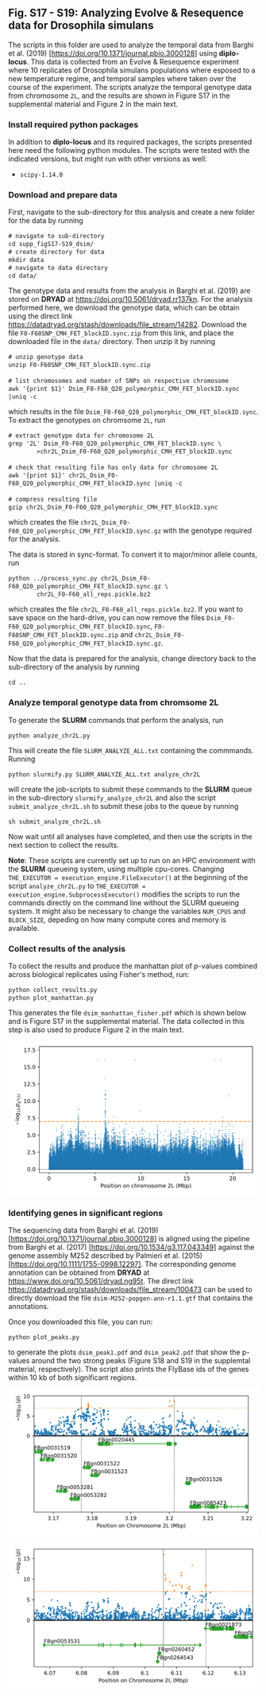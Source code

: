 ## Fig. S17 - S19: Analyzing Evolve & Resequence data for Drosophila simulans

The scripts in this folder are used to analyze the temporal data from Barghi et al. (2019) [https://doi.org/10.1371/journal.pbio.3000128] using __diplo-locus__. This data is collected from an Evolve & Resequence experiment where 10 replicates of Drosophila simulans populations where esposed to a new temperature regime, and temporal samples where taken over the course of the experiment. The scripts analyze the temporal genotype data from chromosome `2L`, and the results are shown in Figure S17 in the supplemental material and Figure 2 in the main text.

### Install required python packages

In addition to __diplo-locus__ and its required packages, the scripts presented here need the following python modules. The scripts were tested with the indicated versions, but might run with other versions as well:
- `scipy-1.14.0`

### Download and prepare data

First, navigate to the sub-directory for this analysis and create a new folder for the data by running
```shell
# navigate to sub-directory
cd supp_figS17-S19_dsim/
# create directory for data
mkdir data
# navigate to data directory
cd data/
```
The genotype data and results from the analysis in Barghi et al. (2019) are stored on __DRYAD__ at https://doi.org/10.5061/dryad.rr137kn. For the analysis performed here, we download the genotype data, which can be obtain using the direct link https://datadryad.org/stash/downloads/file_stream/14282. Download the file `F0-F60SNP_CMH_FET_blockID.sync.zip` from this link, and place the downloaded file in the `data/` directory. Then unzip it by running
```shell
# unzip genotype data
unzip F0-F60SNP_CMH_FET_blockID.sync.zip

# list chromosomes and number of SNPs on respective chromosome
awk '{print $1}' Dsim_F0-F60_Q20_polymorphic_CMH_FET_blockID.sync |uniq -c
```
which results in the file `Dsim_F0-F60_Q20_polymorphic_CMH_FET_blockID.sync`. To extract the genotypes on chromsome `2L`, run 
```shell
# extract genotype data for chromosome 2L
grep '2L' Dsim_F0-F60_Q20_polymorphic_CMH_FET_blockID.sync \
        >chr2L_Dsim_F0-F60_Q20_polymorphic_CMH_FET_blockID.sync

# check that resulting file has only data for chromosome 2L
awk '{print $1}' chr2L_Dsim_F0-F60_Q20_polymorphic_CMH_FET_blockID.sync |uniq -c

# compress resulting file
gzip chr2L_Dsim_F0-F60_Q20_polymorphic_CMH_FET_blockID.sync
```
which creates the file `chr2L_Dsim_F0-F60_Q20_polymorphic_CMH_FET_blockID.sync.gz` with the genotype required for the analysis. 

The data is stored in sync-format. To convert it to major/minor allele counts, run
```shell
python ../process_sync.py chr2L_Dsim_F0-F60_Q20_polymorphic_CMH_FET_blockID.sync.gz \
        chr2L_F0-F60_all_reps.pickle.bz2
```
which creates the file `chr2L_F0-F60_all_reps.pickle.bz2`. If you want to save space on the hard-drive, you can now remove the files `Dsim_F0-F60_Q20_polymorphic_CMH_FET_blockID.sync`, `F0-F60SNP_CMH_FET_blockID.sync.zip` and `chr2L_Dsim_F0-F60_Q20_polymorphic_CMH_FET_blockID.sync.gz`.

Now that the data is prepared for the analysis, change directory back to the sub-directory of the analysis by running
```shell
cd ..
```

### Analyze temporal genotype data from chromsome 2L

To generate the __SLURM__ commands that perform the analysis, run
```shell
python analyze_chr2L.py
```
This will create the file `SLURM_ANALYZE_ALL.txt` containing the commmands. Running
```shell
python slurmify.py SLURM_ANALYZE_ALL.txt analyze_chr2L
```
will create the job-scripts to submit these commands to the __SLURM__ queue in the sub-directory `slurmify_analyze_chr2L` and also the script `submit_analyze_chr2L.sh` to submit these jobs to the queue by running
```shell
sh submit_analyze_chr2L.sh
```
Now wait until all analyses have completed, and then use the scripts in the next section to collect the results.

__Note__: These scripts are currently set up to run on an HPC environment with the __SLURM__ queueing system, using multiple cpu-cores. Changing `THE_EXECUTOR = execution_engine.FileExecutor()` at the beginning of the script `analyze_chr2L.py` to `THE_EXECUTOR = execution_engine.SubprocessExecutor()` modifies the scripts to run the commands directly on the command line without the SLURM queueing system. It might also be necessary to change the variables `NUM_CPUS` and `BLOCK_SIZE`, depeding on how many compute cores and memory is available.

### Collect results of the analysis

To collect the results and produce the manhattan plot of $p$-values combined across biological replicates using Fisher's method, run:
```shell
python collect_results.py
python plot_manhattan.py
```
This generates the file `dsim_manhattan_fisher.pdf` which is shown below and is Figure S17 in the supplemental material. The data collected in this step is also used to produce Figure 2 in the main text.

![manhatten_fisher](dsim_manhattan_fisher.png)


### Identifying genes in significant regions

The sequencing data from Barghi et al. (2019) [https://doi.org/10.1371/journal.pbio.3000128] is aligned using the pipeline from Barghi et al. (2017) [https://doi.org/10.1534/g3.117.043349] against the genome assembly M252 described by Palmieri et al. (2015) [https://doi.org/10.1111/1755-0998.12297]. The corresponding genome annotation can be obtained from __DRYAD__ at https://www.doi.org/10.5061/dryad.ng95t. The direct link https://datadryad.org/stash/downloads/file_stream/100473 can be used to directly download the file `dsim-M252-popgen-ann-r1.1.gtf` that contains the annotations.

Once you downloaded this file, you can run:
```shell
python plot_peaks.py
```
to generate the plots `dsim_peak1.pdf` and `dsim_peak2.pdf` that show the p-values around the two strong peaks (Figure S18 and S19 in the supplemtal material, respectively). The script also prints the FlyBase ids of the genes within 10 kb of both significant regions.

![dsim_peak1](dsim_peak1.png)

![dsim_peak2](dsim_peak2.png)
